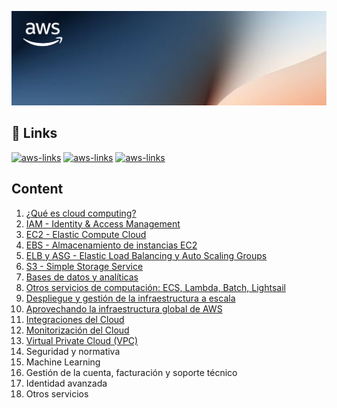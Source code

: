 ![AWS-region-az](./assets/background.png)

## 🔗 Links
[![aws-links](https://img.shields.io/badge/Links_del_curso-orange?style=for-the-badge)](https://blockstellart.com/aws-cloud-practitioner/)
[![aws-links](https://img.shields.io/badge/Examen_de_práctica-orange?style=for-the-badge)](https://d1.awsstatic.com/es_ES/training-and-certification/docs-cloud-practitioner/AWS-Certified-Cloud-Practitioner_Sample-Questions.pdf)
[![aws-links](https://img.shields.io/badge/Nivel_gratuito_de_AWS-orange?style=for-the-badge)](https://aws.amazon.com/es/free/?all-free-tier.sort-by=item.additionalFields.SortRank&all-free-tier.sort-order=asc&awsf.Free_Tier_Types=*all&awsf.Free_Tier_Categories=*all)

## Content
1. [ ¿Qué es cloud computing?](./1_Cloud_Computing/README.md)
2. [ IAM - Identity & Access Management](./2_IAM/README.md)
3. [ EC2 - Elastic Compute Cloud ](./3_EC2/README.md)
4. [ EBS - Almacenamiento de instancias EC2 ](./4_EBS/README.md)
5. [ ELB y ASG - Elastic Load Balancing y Auto Scaling Groups ](./5_ELB_&_ASG/README.md)
6. [ S3 - Simple Storage Service ](./6_S3/README.md)
7. [ Bases de datos y analíticas ](./7_DB/README.md)
8. [ Otros servicios de computación: ECS, Lambda, Batch, Lightsail ](./8_Other_Compute_Services/README.md)
9. [ Despliegue y gestión de la infraestructura a escala ](./9_Deploy_&_Infra/README.md)
10. [ Aprovechando la infraestructura global de AWS ](./10_Get_Advantage_Of_Cloud/README.md)
11. [ Integraciones del Cloud ](./11_Cloud_Integrations/README.md)
12. [ Monitorización del Cloud ](./12_Cloud_Monitorization/README.md)
13. [ Virtual Private Cloud (VPC) ](./13_VPC/README.md)
14. Seguridad y normativa
15. Machine Learning
16. Gestión de la cuenta, facturación y soporte técnico
17. Identidad avanzada
18. Otros servicios